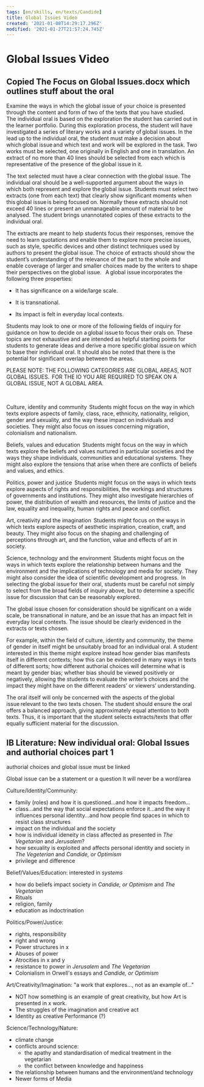 ```yaml
---
tags: [en/skills, en/texts/Candide]
title: Global Issues Video
created: '2021-01-08T14:29:17.296Z'
modified: '2021-01-27T21:57:24.745Z'
---
```


# Global Issues Video

## Copied The Focus on Global Issues.docx which outlines stuff about the oral 
Examine the ways in which the global issue of your choice is presented through the content and form of two of the texts that you have studied.  
​ 
The individual oral is based on the exploration the student has carried out in the learner portfolio. During this exploration process, the student will have investigated a series of literary works and a variety of global issues. In the lead up to the individual oral, the student must make a decision about which global issue and which text and work will be explored in the task. Two works must be selected, one originally in English and one in translation. An extract of no more than 40 lines should be selected from each which is representative of the presence of the global issue in it.  
 
The text selected must have a clear connection with the global issue. The individual oral should be a well-supported argument about the ways in which both represent and explore the global issue. Students must select two extracts (one from each text) that clearly show significant moments when this global issue is being focused on. Normally these extracts should not exceed 40 lines or present an unmanageable amount of material to be analysed. The student brings unannotated copies of these extracts to the individual oral.  
 
​The extracts are meant to help students focus their responses, remove the need to learn quotations and enable them to explore more precise issues, such as style, specific devices and other distinct techniques used by authors to present the global issue. The choice of extracts should show the student’s understanding of the relevance of the part to the whole and enable coverage of larger and smaller choices made by the writers to shape their perspectives on the global issue.  
​ 
A global issue incorporates the following three properties: 

- It has significance on a wide/large scale. 

- It is transnational. 

- Its impact is felt in everyday local contexts.  

 
Students may look to one or more of the following fields of inquiry for guidance on how to decide on a global issue to focus their orals on. These topics are not exhaustive and are intended as helpful starting points for students to generate ideas and derive a more specific global issue on which to base their individual oral. It should also be noted that there is the potential for significant overlap between the areas.  
 
 
PLEASE NOTE: THE FOLLOWING CATEGORIES ARE GLOBAL AREAS, NOT GLOBAL ISSUES.  FOR THE IO YOU ARE REQUIRED TO SPEAK ON A GLOBAL ISSUE, NOT A GLOBAL AREA. 
 
​ 
 
Culture, identity and community  
Students might focus on the way in which texts explore aspects of family, class, race, ethnicity, nationality, religion, gender and sexuality, and the way these impact on individuals and societies. They might also focus on issues concerning migration, colonialism and nationalism.    
 
Beliefs, values and education  
Students might focus on the way in which texts explore the beliefs and values nurtured in particular societies and the ways they shape individuals, communities and educational systems. They might also explore the tensions that arise when there are conflicts of beliefs and values, and ethics.  
 
 
Politics, power and justice  
​Students might focus on the ways in which texts explore aspects of rights and responsibilities, the workings and structures of governments and institutions. They might also investigate hierarchies of power, the distribution of wealth and resources, the limits of justice and the law, equality and inequality, human rights and peace and conflict.  
 
 
Art, creativity and the imagination  
Students might focus on the ways in which texts explore aspects of aesthetic inspiration, creation, craft, and beauty. They might also focus on the shaping and challenging of perceptions through art, and the function, value and effects of art in society.  
 
 
Science, technology and the environment  
Students might focus on the ways in which texts explore the relationship between humans and the environment and the implications of technology and media for society. They might also consider the idea of scientific development and progress.  
In selecting the global issue for their oral, students must be careful not simply to select from the broad fields of inquiry above, but to determine a specific issue for discussion that can be reasonably explored. 
 
 
The global issue chosen for consideration should be significant on a wide scale, be transnational in nature, and be an issue that has an impact felt in everyday local contexts. The issue should be clearly evidenced in the extracts or texts chosen.  
 
 
​For example, within the field of culture, identity and community, the theme of gender in itself might be unsuitably broad for an individual oral. A student interested in this theme might explore instead how gender bias manifests itself in different contexts; how this can be evidenced in many ways in texts of different sorts; how different authorial choices will determine what is meant by gender bias; whether bias should be viewed positively or negatively, allowing the students to evaluate the writer’s choices and the impact they might have on the different readers’ or viewers’ understanding.  
 
 
The oral itself will only be concerned with the aspects of the global issue relevant to the two texts chosen. The student should ensure the oral offers a balanced approach, giving approximately equal attention to both texts. Thus, it is important that the student selects extracts/texts that offer equally sufficient material for the discussion.  


## IB Literature: New individual oral: Global Issues and authorial choices part 1

authorial choices and global issue must be linked

Global issue can be a statement or a question
It will never be a word/area

Culture/Identity/Community:
- family (roles) and how it is questioned...and how it impacts freedom...
- class...and the way that social expectations enforce it...and the way it influences personal identity...and how people find spaces in which to resist class structures
- impact on the individual and the society
- how is individual ideneity in class affected as presented in *The Vegetarian* and *Jerusalem*?
- how sexuality is exploited and affects personal identity and society in *The Vegeterian* and *Candide, or Optimism*
- privilege and difference

Belief/Values/Education: interested in *systems*
- how do beliefs impact society in *Candide, or Optimism* and *The Vegetarian*
- Rituals
- religion, family
- education as indoctrination

Politics/Power/Justice:
- rights, responsibility
- right and wrong
- Power structures in x
- Abuses of power
- Atrocities in x and y
- resistance to power in *Jerusalem* and *The Vegetarian*
- Colonialism in Orwell's essays and *Candide, or Optimism*

Art/Creativity/Imagination: "a work that explores..., not as an example of..."
- NOT how something is an example of great creativity, but how Art is presented in x work.
- The struggles of the imagination and creative act
- Identity as creative Performance (?)

Science/Technology/Nature:
- climate change
- conflicts around science:
  - the apathy and standardisation of medical treatment in the vegetarian
  - the conflict between knowledge and happiness
- the relationship between humans and the environment/and technology
- Newer forms of Media
